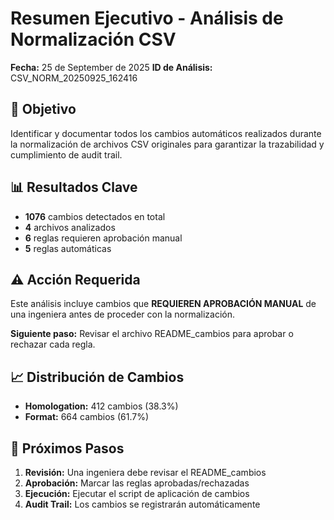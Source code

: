 # Resumen Ejecutivo - Análisis de Normalización CSV

**Fecha:** 25 de September de 2025
**ID de Análisis:** CSV_NORM_20250925_162416

## 🎯 Objetivo
Identificar y documentar todos los cambios automáticos realizados durante la normalización de archivos CSV originales para garantizar la trazabilidad y cumplimiento de audit trail.

## 📊 Resultados Clave
- **1076** cambios detectados en total
- **4** archivos analizados
- **6** reglas requieren aprobación manual
- **5** reglas automáticas

## ⚠️ Acción Requerida
Este análisis incluye cambios que **REQUIEREN APROBACIÓN MANUAL** de una ingeniera antes de proceder con la normalización.

**Siguiente paso:** Revisar el archivo README_cambios para aprobar o rechazar cada regla.

## 📈 Distribución de Cambios
- **Homologation:** 412 cambios (38.3%)
- **Format:** 664 cambios (61.7%)

## 🔄 Próximos Pasos
1. **Revisión:** Una ingeniera debe revisar el README_cambios
2. **Aprobación:** Marcar las reglas aprobadas/rechazadas
3. **Ejecución:** Ejecutar el script de aplicación de cambios
4. **Audit Trail:** Los cambios se registrarán automáticamente
